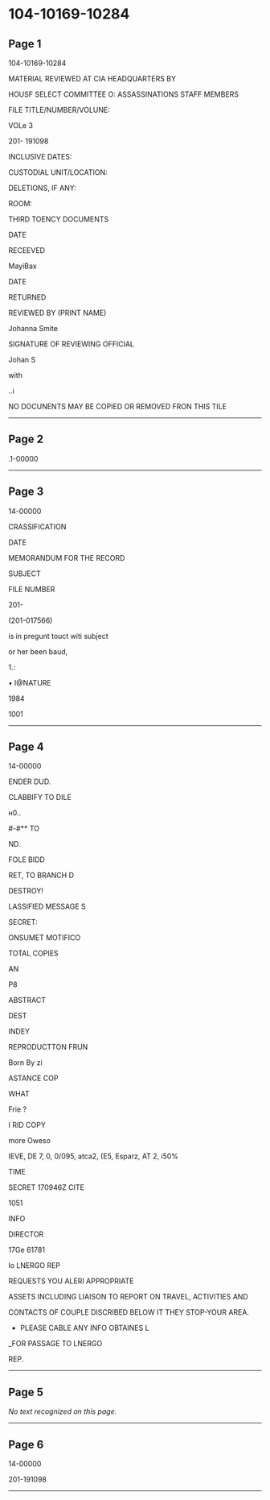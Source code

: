 # 104-10169-10284

## Page 1

104-10169-10284

MATERIAL REVIEWED AT CIA HEADQUARTERS BY

HOUSF SELECT COMMITTEE O: ASSASSINATIONS STAFF MEMBERS

FILE TITLE/NUMBER/VOLUNE:

VOLe 3

201- 191098

INCLUSIVE DATES:

CUSTODIAL UNIT/LOCATION:

DELETIONS, IF ANY:

ROOM:

THIRD TOENCY DOCUMENTS

DATE

RECEEVED

MayiBax

DATE

RETURNED

REVIEWED BY (PRINT NAME)

Johanna Smite

SIGNATURE OF REVIEWING OFFICIAL

Johan S

with

..i

NO DOCUNENTS MAY BE COPIED OR REMOVED FRON THIS TILE

---

## Page 2

.1-00000

---

## Page 3

14-00000

CRASSIFICATION

DATE

MEMORANDUM FOR THE RECORD

SUBJECT

FILE NUMBER

201-

(201-017566)

is in pregunt touct witi subject

or her been baud,

1.:

• I@NATURE

1984

1001

---

## Page 4

14-00000

ENDER DUD.

CLABBIFY TO DILE

н0..

#-#** TO

ND.

FOLE BIDD

RET, TO BRANCH D

DESTROY!

LASSIFIED MESSAGE S

SECRET:

ONSUMET MOTIFICO

TOTAL COPIES

AN

P8

ABSTRACT

DEST

INDEY

REPRODUCTTON FRUN

Born By zi

ASTANCE COP

WHAT

Frie ?

I RID COPY

more Oweso

IEVE, DE 7, 0, 0/095, atca2, (E5, Esparz, AT 2, i50%

TIME

SECRET 170946Z CITE

1051

INFO

DIRECTOR

17Ge 61781

lo LNERGO REP

REQUESTS YOU ALERI APPROPRIATE

ASSETS INCLUDING LIAISON TO REPORT ON TRAVEL, ACTIVITIES AND

CONTACTS OF COUPLE DISCRIBED BELOW IT THEY STOP-YOUR AREA.

* PLEASE CABLE ANY INFO OBTAINES L

_FOR PASSAGE TO LNERGO

REP.

---

## Page 5

*No text recognized on this page.*

---

## Page 6

14-00000

201-191098

---

